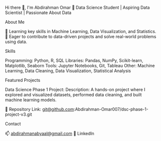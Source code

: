 
Hi there 👋, I'm Abdirahman Omar
🌟 Data Science Student | Aspiring Data Scientist | Passionate About Data

About Me

🌱 Learning key skills in Machine Learning, Data Visualization, and Statistics.
🚀 Eager to contribute to data-driven projects and solve real-world problems using data.

Skills

Programming: Python, R, SQL
Libraries: Pandas, NumPy, Scikit-learn, Matplotlib, Seaborn
Tools: Jupyter Notebooks, Git, Tableau
Other: Machine Learning, Data Cleaning, Data Visualization, Statistical Analysis


Featured Projects

Data Science Phase 1 Project:
Description: A hands-on project where I explored and visualized datasets, performed data cleaning, and built machine learning models.

📝 Repository Link:  git@github.com:Abdirahman-Omar007/dsc-phase-1-project-v3.git

Contact

📫 abdirahmanabyaal@gmail.com
💼 LinkedIn


<!---
Abdirahman-Omar007/Abdirahman-Omar007 is a ✨ special ✨ repository because its `README.md` (this file) appears on your GitHub profile.
You can click the Preview link to take a look at your changes.
--->
